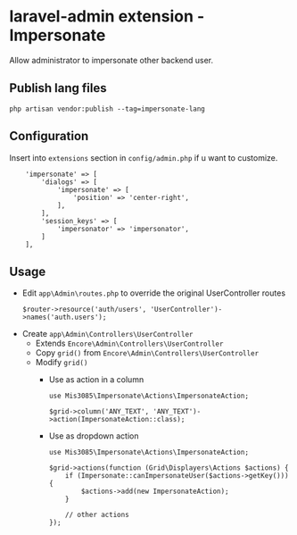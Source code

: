 laravel-admin extension - Impersonate
======
Allow administrator to impersonate other backend user.

## Publish lang files
```
php artisan vendor:publish --tag=impersonate-lang
```

## Configuration
Insert into `extensions` section in `config/admin.php` if u want to customize.
```
    'impersonate' => [
        'dialogs' => [
            'impersonate' => [
                'position' => 'center-right',
            ],
        ],
        'session_keys' => [
            'impersonator' => 'impersonator',
        ]
    ],
```

## Usage
* Edit `app\Admin\routes.php` to override the original UserController routes
  ```
  $router->resource('auth/users', 'UserController')->names('auth.users');
  ```
* Create `app\Admin\Controllers\UserController`
  * Extends `Encore\Admin\Controllers\UserController`
  * Copy `grid()` from `Encore\Admin\Controllers\UserController`
  * Modify `grid()`
    * Use as action in a column
      ```
      use Mis3085\Impersonate\Actions\ImpersonateAction;

      $grid->column('ANY_TEXT', 'ANY_TEXT')->action(ImpersonateAction::class);
      ```

    * Use as dropdown action
      ```
      use Mis3085\Impersonate\Actions\ImpersonateAction;

      $grid->actions(function (Grid\Displayers\Actions $actions) {
          if (Impersonate::canImpersonateUser($actions->getKey())) {
              $actions->add(new ImpersonateAction);
          }

          // other actions
      });
      ```
